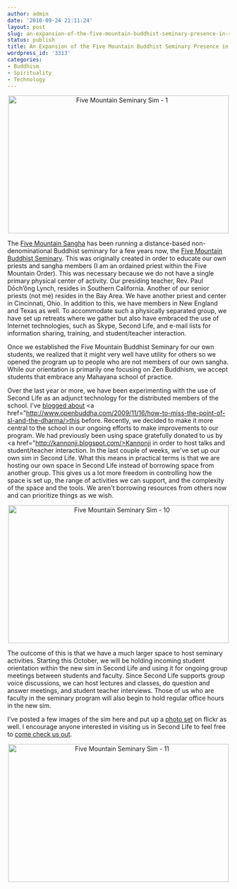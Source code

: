 ```yaml
---
author: admin
date: '2010-09-24 21:11:24'
layout: post
slug: an-expansion-of-the-five-mountain-buddhist-seminary-presence-in-second-life
status: publish
title: An Expansion of the Five Mountain Buddhist Seminary Presence in Second Life
wordpress_id: '3313'
categories:
- Buddhism
- Spirituality
- Technology
---
```

<p style="text-align: center"><a href="http://www.flickr.com/photos/albill/5021316933/" title="Five Mountain Seminary Sim - 1 by albill, on Flickr"><img src="http://farm5.static.flickr.com/4084/5021316933_87c2681420.jpg" width="500" height="313" alt="Five Mountain Seminary Sim - 1" /></a></p>

The <a href="http://www.fivemountain.org/">Five Mountain Sangha</a> has been running a distance-based non-denominational Buddhist seminary for a few years now, the <a href="http://www.five-mountain.org">Five Mountain Buddhist Seminary</a>. This was originally created in order to educate our own priests and sangha members (I am an ordained priest within the Five Mountain Order). This was necessary because we do not have a single primary physical center of activity. Our presiding teacher, Rev. Paul Dōch’ŏng Lynch, resides in Southern California. Another of our senior priests (not me) resides in the Bay Area. We have another priest and center in Cincinnati, Ohio. In addition to this, we have members in New England and Texas as well. To accommodate such a physically separated group, we have set up retreats where we gather but also have embraced the use of Internet technologies, such as Skype, Second Life, and e-mail lists for information sharing, training, and student/teacher interaction. 

Once we established the Five Mountain Buddhist Seminary for our own students, we realized that it might very well have utility for others so we opened the program up to people who are not members of our own sangha. While our orientation is primarily one focusing on Zen Buddhism, we accept students that embrace any Mahayana school of practice. 

Over the last year or more, we have been experimenting with the use of Second Life as an adjunct technology for the distributed members of the school. I've <a href="http://www.openbuddha.com/2009/10/16/the-dharma-of-second-life/">blogged about</a> <a href="http://www.openbuddha.com/2009/11/16/how-to-miss-the-point-of-sl-and-the-dharma/>this before</a>. Recently, we decided to make it more central to the school in our ongoing efforts to make improvements to our program. We had previously been using space gratefully donated to us by <a href="http://kannonji.blogspot.com/>Kannonji</a> in order to host talks and student/teacher interaction. In the last couple of weeks, we've set up our own sim in Second Life. What this means in practical terms is that we are hosting our own space in Second Life instead of borrowing space from another group. This gives us a lot more freedom in controlling how the space is set up, the range of activities we can support, and the complexity of the space and the tools. We aren't borrowing resources from others now and can prioritize things as we wish.

<p style="text-align: center"><a href="http://www.flickr.com/photos/albill/5021317529/" title="Five Mountain Seminary Sim - 10 by albill, on Flickr"><img src="http://farm5.static.flickr.com/4131/5021317529_30f632c46e.jpg" width="500" height="313" alt="Five Mountain Seminary Sim - 10" /></a></p>

The outcome of this is that we have a much larger space to host seminary activities. Starting this October, we will be holding incoming student orientation within the new sim in Second Life and using it for ongoing group meetings between students and faculty. Since Second Life supports group voice discussions, we can host lectures and classes, do question and answer meetings, and student teacher interviews. Those of us who are faculty in the seminary program will also begin to hold regular office hours in the new sim.

I've posted a few images of the sim here and put up a <a href="http://www.flickr.com/photos/albill/sets/72157624902853011/">photo set</a> on flickr as well. I encourage anyone interested in visiting us in Second Life to feel free to <a href="http://slurl.com/secondlife/Five%20Mountain/121/106/22">come check us out</a>.

<p style="text-align: center"><a href="http://www.flickr.com/photos/albill/5021924510/" title="Five Mountain Seminary Sim - 11 by albill, on Flickr"><img src="http://farm5.static.flickr.com/4106/5021924510_7c7773db47.jpg" width="500" height="313" alt="Five Mountain Seminary Sim - 11" /></a></p>
